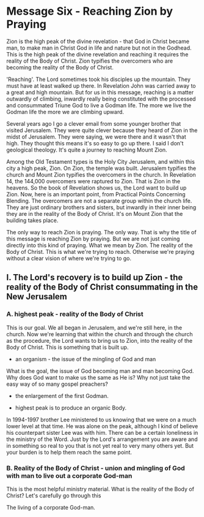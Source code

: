 # Message Six - Reaching Zion by Praying

Zion is the high peak of the divine revelation - that God in Christ became man, to make man in Christ God in life and nature but not in the Godhead. This is the high peak of the divine revelation and reaching it requires the reality of the Body of Christ. Zion typifies the overcomers who are becoming the reality of the Body of Christ.

'Reaching'. The Lord sometimes took his disciples up the mountain. They must have at least walked up there. In Revelation John was carried away to a great and high mountain. But for us in this message, reaching is a matter outwardly of climbing, inwardly really being constituted with the processed and consummated Triune God to live a Godman life. The more we live the Godman life the more we are climbing upward.

Several years ago I go a clever email from some younger brother that visited Jerusalem. They were quite clever because they heard of Zion in the midst of Jerusalem. They were saying, we were there and it wasn't that high. They thought this means it's so easy to go up there. I said I don't geological theology. It's quite a journey to reaching Mount Zion. 

Among the Old Testament types is the Holy City Jerusalem, and within this city a high peak, Zion. On Zion, the temple was built. Jerusalem typifies the church and Mount Zion typifies the overcomers in the church. In Revelation 14, the 144,000 overcomers were raptured to Zion. That is Zion in the heavens. So the book of Revelation shows us, the Lord want to build up Zion. Now, here is an important point, from Practical Points Concerning Blending. The overcomers are not a separate group within the church life. They are just ordinary brothers and sisters, but inwardly in their inner being they are in the reality of the Body of Christ. It's on Mount Zion that the building takes place. 

The only way to reach Zion is praying. The only way. That is why the title of this message is reaching Zion by praying. But we are not just coming directly into this kind of praying. What we mean by Zion. The reality of the Body of Christ. This is what we're trying to reach. Otherwise we're praying without a clear vision of where we're trying to go.

## I. The Lord's recovery is to build up Zion - the reality of the Body of Christ consummating in the New Jerusalem

### A. highest peak - reality of the Body of Christ

This is our goal. We all began in Jerusalem, and we're still here, in the church. Now we're learning that within the church and through the church as the procedure, the Lord wants to bring us to Zion, into the reality of the Body of Christ. This is something that is built up.

- an organism - the issue of the mingling of God and man

What is the goal, the issue of God becoming man and man becoming God. Why does God want to make us the same as He is? Why not just take the easy way of so many gospel preachers?

- the enlargement of the first Godman.

- highest peak is to produce an organic Body.

In 1994-1997 brother Lee ministered to us knowing that we were on a much lower level at that time. He was alone on the peak, although I kind of believe his counterpart sister Lee was with him. There can be a certain loneliness in the ministry of the Word. Just by the Lord's arrangement you are aware and in something so real to you that is not yet real to very many others yet. But your burden is to help them reach the same point. 

### B. Reality of the Body of Christ - union and mingling of God with man to live out a corporate God-man

This is the most helpful ministry material. What is the reality of the Body of Christ? Let's carefully go through this

The living of a corporate God-man.

